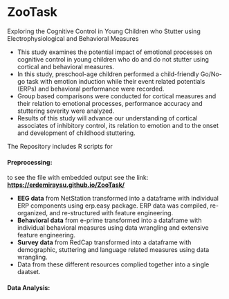 # ZooTask
Exploring the Cognitive Control in Young Children who Stutter using Electrophysiological and Behavioral Measures

* This study examines the potential impact of emotional processes on cognitive control in young children who do and do not stutter using cortical and behavioral measures.
*  In this study, preschool-age children performed a child-friendly Go/No-go task with emotion induction while their event related potentials (ERPs) and behavioral performance were recorded.
*  Group based comparisons were conducted for cortical measures and their relation to emotional processes, performance accuracy and stuttering severity were analyzed.
*  Results of this study will advance our understanding of cortical associates of inhibitory control, its relation to emotion and to the onset and development of childhood stuttering.

The Repository includes R scripts for

#### Preprocessing: 
to see the file with embedded output see the link: **https://erdemiraysu.github.io/ZooTask/**
- **EEG data** from NetStation transformed into a dataframe with individual ERP components using erp.easy package. ERP data was compiled, re-organized, and re-structured with feature engineering. 
- **Behavioral data** from e-prime transformed into a dataframe with individual behavioral measures using data wrangling and extensive feature engineering.
- **Survey data** from RedCap transformed into a dataframe with demographic, stuttering and language related measures using data wrangling.
- Data from these different resources complied together into a single daatset.

#### Data Analysis: 
